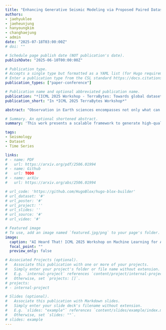 ```yaml
---
title: "Enhancing Generative Seismic Modeling via Proposed Paired Dataset Construction Method"
authors:
- jaehyuklee
- jaeheunjung
- hanyoungkim
- changhaejung
- admin
date: "2025-07-18T03:00:00Z"
# doi: ""

# Schedule page publish date (NOT publication's date).
publishDate: "2025-06-10T00:00:00Z"

# Publication type.
# Accepts a single type but formatted as a YAML list (for Hugo requirements).
# Enter a publication type from the CSL standard https://docs.citationstyles.org/en/stable/specification.html#appendix-iii-types
publication_types: ["paper-conference"]

# Publication name and optional abbreviated publication name.
publication: "*[ICML 2025 Workshop - TerraBytes: Towards global datasets and models for Earth Observation](https://icml.cc/virtual/2025/workshop/39951)*"
publication_short: "In *ICML 2025 TerraBytes Workshop*"

abstract: "Observation in Earth sciences encompasses not only what can be visually perceived but also what can be inferred through instrumental recordings. As such, seismic data, though not directly visible, fall within the domain of Earth Observation (EO). Earthquakes are inherently sparse events, and the limited availability of ground motion records and associated metadata poses significant challenges for predicting and responding to earthquake-induced hazards. Although numerous data augmentation techniques based on deep learning have been proposed, their effectiveness is often hindered by the scarcity of high-quality training data. We introduce a scalable framework for constructing training datasets from limited seismic observations, aimed at improving the performance of generative models. By training models on the paired dataset constructed using our proposed methodology, we demonstrate both quantitatively and qualitatively that the generated waveforms closely resemble real seismic signals, thereby validating the effectiveness of our approach."

# Summary. An optional shortened abstract.
summary: 'This work presents a scalable framework to generate high-quality training datasets from sparse seismic observations and an accompanying dataset from publicly available seismographic data source, enabling deep generative models to produce realistic earthquake waveforms despite limited data.'

tags:
- Seismology
- Dataset
- Time Series

links:
# - name: PDF
#   url: https://arxiv.org/pdf/2506.01994
# - name: Github
#   url: TODO
# - name: arXiv
#   url: https://arxiv.org/abs/2506.01994

# url_code: 'https://github.com/HugoBlox/hugo-blox-builder'
# url_dataset: '#'
# url_poster: '#'
# url_project: ''
# url_slides: ''
# url_source: '#'
# url_video: '#'

# Featured image
# To use, add an image named `featured.jpg/png` to your page's folder. 
image:
  caption: "AI Heard That! ICML 2025 Workshop on Machine Learning for Audio: **[Website](https://mlforaudioworkshop.github.io/)**"
  focal_point: ""
  preview_only: false

# Associated Projects (optional).
#   Associate this publication with one or more of your projects.
#   Simply enter your project's folder or file name without extension.
#   E.g. `internal-project` references `content/project/internal-project/index.md`.
#   Otherwise, set `projects: []`.
# projects:
# - internal-project

# Slides (optional).
#   Associate this publication with Markdown slides.
#   Simply enter your slide deck's filename without extension.
#   E.g. `slides: "example"` references `content/slides/example/index.md`.
#   Otherwise, set `slides: ""`.
# slides: example
---
```


<!-- {{% callout note %}}
Create your slides in Markdown - click the *Slides* button to check out the example.
{{% /callout %}} -->

<!-- Add the publication's **full text** or **supplementary notes** here. You can use rich formatting such as including [code, math, and images](https://docs.hugoblox.com/content/writing-markdown-latex/). -->
